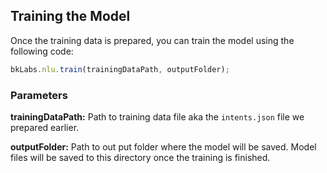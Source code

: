 ## Training the Model

Once the training data is prepared, you can train the model using the following code:

```js
bkLabs.nlu.train(trainingDataPath, outputFolder);
```

### Parameters

**trainingDataPath:** Path to training data file aka the `intents.json` file we prepared earlier.

**outputFolder:** Path to out put folder where the model will be saved. Model files will be saved to this directory once the training is finished.